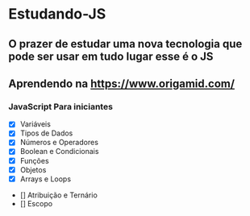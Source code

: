 # Estudando-JS

## O prazer de estudar uma nova tecnologia que pode ser usar em tudo lugar esse é o JS
## Aprendendo na https://www.origamid.com/

### JavaScript Para iniciantes
- [x] Variáveis
- [x] Tipos de Dados 
- [x] Números e Operadores
- [x] Boolean e Condicionais
- [x] Funções
- [x] Objetos
- [x] Arrays e Loops
- [] Atribuição e Ternário
- [] Escopo
